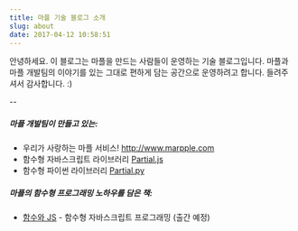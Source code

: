 ```yaml
---
title: 마플 기술 블로그 소개
slug: about
date: 2017-04-12 10:58:51
---
```

안녕하세요. 이 블로그는 마플을 만드는 사람들이 운영하는 기술 블로그입니다.
마플과 마플 개발팀의 이야기를 있는 그대로 편하게 담는 공간으로 운영하려고 합니다.
들려주셔서 감사합니다. :)

--

##### 마플 개발팀이 만들고 있는:
 - 우리가 사랑하는 마플 서비스! http://www.marpple.com
 - 함수형 자바스크립트 라이브러리 [Partial.js](https://marpple.github.io/partial.js)
 - 함수형 파이썬 라이브러리 [Partial.py](https://marpple.github.io/partial.py)

##### 마플의 함수형 프로그래밍 노하우를 담은 책:
 - [함수와 JS](https://github.com/functionandjs/book) - 함수형 자바스크립트 프로그래밍 (출간 예정)